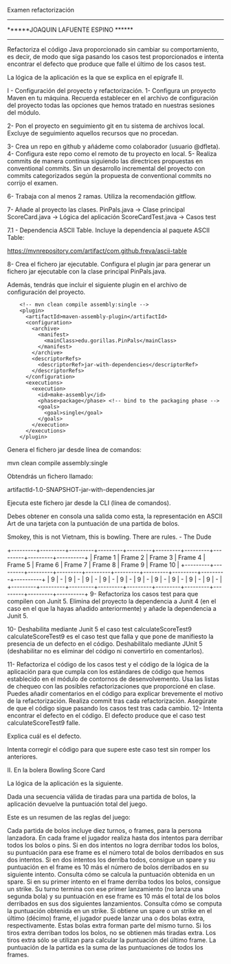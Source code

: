Examen refactorización

************************************
******JOAQUIN LAFUENTE ESPINO ******
************************************

Refactoriza el código Java proporcionado sin cambiar su comportamiento, es decir, de modo que siga pasando los casos test proporcionados e intenta encontrar el defecto que produce que falle el último de los casos test.

La lógica de la aplicación es la que se explica en el epígrafe II.

I - Configuración del proyecto y refactorización.
1- Configura un proyecto Maven en tu máquina.
Recuerda establecer en el archivo de configuración del proyecto todas las opciones que hemos tratado en nuestras sesiones del módulo.

2- Pon el proyecto en seguimiento git en tu sistema de archivos local.
Excluye de seguimiento aquellos recursos que no procedan.

3- Crea un repo en github y añádeme como colaborador (usuario @dfleta).
4- Configura este repo como el remoto de tu proyecto en local.
5- Realiza commits de manera continua siguiendo las directrices propuestas en conventional commits.
Sin un desarrollo incremental del proyecto con commits categorizados según la propuesta de conventional commits no corrijo el examen.

6- Trabaja con al menos 2 ramas.
Utiliza la recomendación gitflow.

7- Añade al proyecto las clases.
PinPals.java -> Clase principal ScoreCard.java -> Lógica del aplicación ScoreCardTest.java -> Casos test

7.1 - Dependencia ASCII Table.
Incluye la dependencia al paquete ASCII Table:

https://mvnrepository.com/artifact/com.github.freva/ascii-table

8- Crea el fichero jar ejecutable.
Configura el plugin jar para generar un fichero jar ejecutable con la clase principal PinPals.java.

Además, tendrás que incluir el siguiente plugin en el archivo de configuración del proyecto.

        <!-- mvn clean compile assembly:single -->
        <plugin>
          <artifactId>maven-assembly-plugin</artifactId>
          <configuration>
            <archive>
              <manifest>
                <mainClass>edu.gorillas.PinPals</mainClass>
              </manifest>
            </archive>
            <descriptorRefs>
              <descriptorRef>jar-with-dependencies</descriptorRef>
            </descriptorRefs>
          </configuration>
          <executions>
            <execution>
              <id>make-assembly</id>
              <phase>package</phase> <!-- bind to the packaging phase -->
              <goals>
                <goal>single</goal>
              </goals>
            </execution>
          </executions>
        </plugin>
Genera el fichero jar desde línea de comandos:

mvn clean compile assembly:single

Obtendrás un fichero llamado:

artifactId-1.0-SNAPSHOT-jar-with-dependencies.jar

Ejecuta este fichero jar desde la CLI (línea de comandos).

Debes obtener en consola una salida como esta, la representación en ASCII Art de una tarjeta con la puntuación de una partida de bolos.

Smokey, this is not Vietnam, this is bowling. There are rules. - The Dude

+---------+---------+---------+---------+---------+---------+---------+---------+---------+----------+
| Frame 1 | Frame 2 | Frame 3 | Frame 4 | Frame 5 | Frame 6 | Frame 7 | Frame 8 | Frame 9 | Frame 10 |
+---------+---------+---------+---------+---------+---------+---------+---------+---------+----------+
|   9 | - |   9 | - |   9 | - |   9 | - |   9 | - |   9 | - |   9 | - |   9 | - |   9 | - |    9 | - |
+---------+---------+---------+---------+---------+---------+---------+---------+---------+----------+
9- Refactoriza los casos test para que compilen con Junit 5.
Elimina del proyecto la dependencia a Junit 4 (en el caso en el que la hayas añadido anteriormente) y añade la dependencia a Junit 5.

10- Deshabilita mediante Junit 5 el caso test calculateScoreTest9
calculateScoreTest9 es el caso test que falla y que pone de manifiesto la presencia de un defecto en el código. Deshabilítalo mediante JUnit 5 (deshabilitar no es eliminar del código ni convertirlo en comentarlos).

11- Refactoriza el código de los casos test y el código de la lógica de la aplicación para que cumpla con los estándares de código que hemos establecido en el módulo de contornos de desenvolvemento.
Usa las listas de chequeo con las posibles refactorizaciones que proporcioné en clase.
Puedes añadir comentarios en el código para explicar brevemente el motivo de la refactorización.
Realiza commit tras cada refactorización.
Asegúrate de que el código sigue pasando los casos test tras cada cambio.
12- Intenta encontrar el defecto en el código.
El defecto produce que el caso test calculateScoreTest9 falle.

Explica cuál es el defecto.

Intenta corregir el código para que supere este caso test sin romper los anteriores.

II. En la bolera
Bowling Score Card

La lógica de la aplicación es la siguiente.

Dada una secuencia válida de tiradas para una partida de bolos, la aplicación devuelve la puntuación total del juego.

Este es un resumen de las reglas del juego:

Cada partida de bolos incluye diez turnos, o frames, para la persona lanzadora.
En cada frame el jugador realiza hasta dos intentos para derribar todos los bolos o pins.
Si en dos intentos no logra derribar todos los bolos, su puntuación para ese frame es el número total de bolos derribados en sus dos intentos.
Si en dos intentos los derriba todos, consigue un spare y su puntuación en el frame es 10 más el número de bolos derribados en su siguiente intento. Consulta cómo se calcula la puntuación obtenida en un spare.
Si en su primer intento en el frame derriba todos los bolos, consigue un strike. Su turno termina con ese primer lanzamiento (no lanza una segunda bola) y su puntuación en ese frame es 10 más el total de los bolos derribados en sus dos siguientes lanzamientos. Consulta cómo se computa la puntuación obtenida en un strike.
Si obtiene un spare o un strike en el último (décimo) frame, el jugador puede lanzar una o dos bolas extra, respectivamente. Estas bolas extra forman parte del mismo turno. Si los tiros extra derriban todos los bolos, no se obtienen más tiradas extra. Los tiros extra sólo se utilizan para calcular la puntuación del último frame.
La puntuación de la partida es la suma de las puntuaciones de todos los frames.